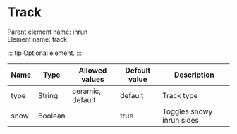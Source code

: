# Track

Parent element name: inrun\
Element name: track

::: tip
Optional element.
:::

| Name | Type    | Allowed values   | Default value | Description               |
| ---- | ------- | ---------------- | ------------- | ------------------------- |
| type | String  | ceramic, default | default       | Track type                |
| snow | Boolean |                  | true          | Toggles snowy inrun sides |
